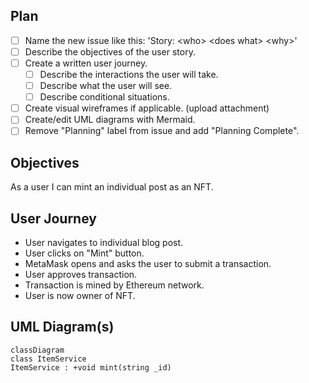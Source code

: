 ## Plan
* [ ] Name the new issue like this: 'Story: \<who\> \<does what\> \<why>\'
* [ ] Describe the objectives of the user story.
* [ ] Create a written user journey. 
    * [ ] Describe the interactions the user will take. 
    * [ ] Describe what the user will see.
    * [ ] Describe conditional situations.
* [ ] Create visual wireframes if applicable. (upload attachment)
* [ ] Create/edit UML diagrams with Mermaid.
* [ ] Remove "Planning" label from issue and add "Planning Complete".

## Objectives
As a user I can mint an individual post as an NFT.

## User Journey
* User navigates to individual blog post.
* User clicks on "Mint" button.
* MetaMask opens and asks the user to submit a transaction. 
* User approves transaction.
* Transaction is mined by Ethereum network.
* User is now owner of NFT. 

## UML Diagram(s)
```mermaid
classDiagram
class ItemService
ItemService : +void mint(string _id)
```

